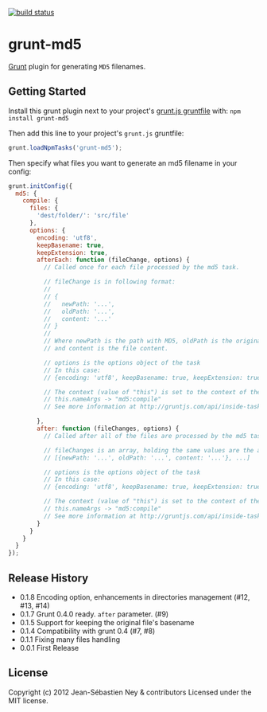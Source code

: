 [![build status](https://secure.travis-ci.org/jney/grunt-md5.png)](http://travis-ci.org/jney/grunt-md5)
# grunt-md5

[Grunt][grunt] plugin for generating `MD5` filenames.

## Getting Started

Install this grunt plugin next to your project's [grunt.js gruntfile][getting_started] with: `npm install grunt-md5`

Then add this line to your project's `grunt.js` gruntfile:

```javascript
grunt.loadNpmTasks('grunt-md5');
```

Then specify what files you want to generate an md5 filename in your config:

```javascript
grunt.initConfig({
  md5: {
    compile: {
      files: {
        'dest/folder/': 'src/file'
      },
      options: {
        encoding: 'utf8',
        keepBasename: true,
        keepExtension: true,
        afterEach: function (fileChange, options) {
          // Called once for each file processed by the md5 task.

          // fileChange is in following format:
          //
          // {
          //   newPath: '...',
          //   oldPath: '...',
          //   content: '...'
          // }
          //
          // Where newPath is the path with MD5, oldPath is the original path,
          // and content is the file content.

          // options is the options object of the task
          // In this case:
          // {encoding: 'utf8', keepBasename: true, keepExtension: true, afterEach: function () {...} after: function () {...}}

          // The context (value of "this") is set to the context of the task
          // this.nameArgs -> "md5:compile"
          // See more information at http://gruntjs.com/api/inside-tasks

        },
        after: function (fileChanges, options) {
          // Called after all of the files are processed by the md5 task.

          // fileChanges is an array, holding the same values are the afterEach callback.
          // [{newPath: '...', oldPath: '...', content: '...'}, ...]

          // options is the options object of the task
          // In this case:
          // {encoding: 'utf8', keepBasename: true, keepExtension: true, afterEach: function () {...} after: function () {...}}

          // The context (value of "this") is set to the context of the task
          // this.nameArgs -> "md5:compile"
          // See more information at http://gruntjs.com/api/inside-tasks
        }
      }
    }
  }
});
```

[grunt]: https://github.com/cowboy/grunt
[getting_started]: https://github.com/cowboy/grunt/blob/master/docs/getting_started.md

## Release History
* 0.1.8 Encoding option, enhancements in directories management (#12, #13, #14)
* 0.1.7 Grunt 0.4.0 ready. `after` parameter. (#9)
* 0.1.5 Support for keeping the original file's basename
* 0.1.4 Compatibility with grunt 0.4 (#7, #8)
* 0.1.1 Fixing many files handling
* 0.0.1 First Release

## License
Copyright (c) 2012 Jean-Sébastien Ney & contributors
Licensed under the MIT license.
